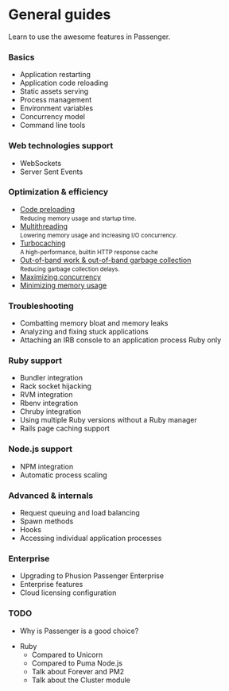 <h1 class="page-header">General guides</h1>
<p class="lead">Learn to use the awesome features in Passenger.</p>

### Basics

 * Application restarting
 * Application code reloading
 * Static assets serving
 * Process management
 * Environment variables
 * Concurrency model
 * Command line tools

### Web technologies support

 * WebSockets
 * Server Sent Events

### Optimization & efficiency

 * [Code preloading]()
   <br><small>Reducing memory usage and startup time.</small>
 * [Multithreading]()
   <br><small>Lowering memory usage and increasing I/O concurrency.</small>
 * [Turbocaching]()
   <br><small>A high-performance, builtin HTTP response cache</small>
 * [Out-of-band work &amp; out-of-band garbage collection]()
   <br><small>Reducing garbage collection delays.</small>
 * [Maximizing concurrency]()
 * [Minimizing memory usage]()

### Troubleshooting

 * Combatting memory bloat and memory leaks
 * Analyzing and fixing stuck applications
 * Attaching an IRB console to an application process
   <span class="label label-ruby">Ruby only</span>

### Ruby support

 * Bundler integration
 * Rack socket hijacking
 * RVM integration
 * Rbenv integration
 * Chruby integration
 * Using multiple Ruby versions without a Ruby manager
 * Rails page caching support

### Node.js support

 * NPM integration
 * Automatic process scaling

### Advanced & internals

 * Request queuing and load balancing
 * Spawn methods
 * Hooks
 * Accessing individual application processes

### Enterprise

 * Upgrading to Phusion Passenger Enterprise
 * Enterprise features
 * Cloud licensing configuration

### TODO

 * Why is Passenger is a good choice?
  - Ruby
    - Compared to Unicorn
    - Compared to Puma
  Node.js
    - Talk about Forever and PM2
    - Talk about the Cluster module
